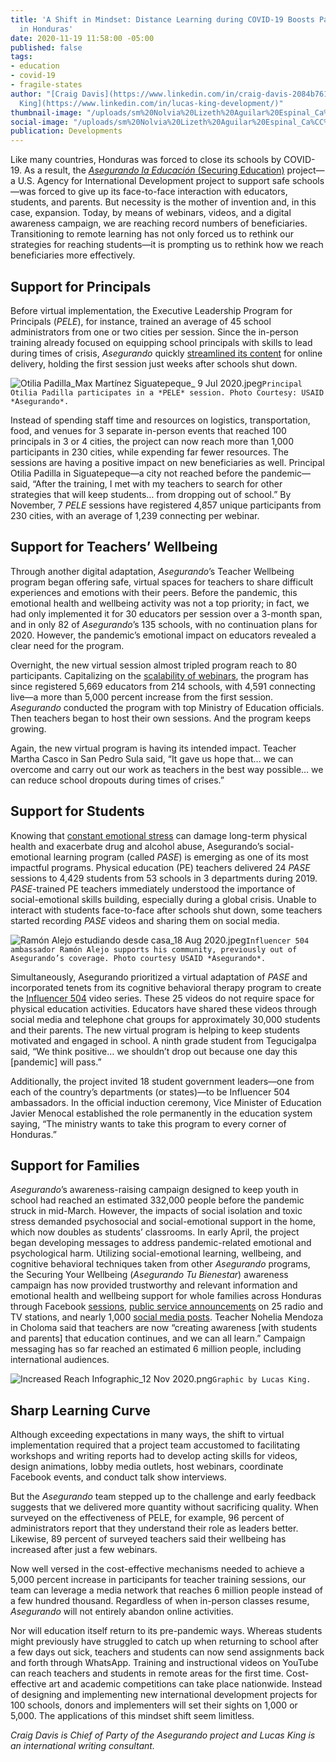```yaml
---
title: 'A Shift in Mindset: Distance Learning during COVID-19 Boosts Participation
  in Honduras'
date: 2020-11-19 11:58:00 -05:00
published: false
tags:
- education
- covid-19
- fragile-states
author: "[Craig Davis](https://www.linkedin.com/in/craig-davis-2084b761/) and [Lucas
  King](https://www.linkedin.com/in/lucas-king-development/)"
thumbnail-image: "/uploads/sm%20Nolvia%20Lizeth%20Aguilar%20Espinal_Ca%CC%81mara%20Junior_24%20April%202020.jpg"
social-image: "/uploads/sm%20Nolvia%20Lizeth%20Aguilar%20Espinal_Ca%CC%81mara%20Junior_24%20April%202020.jpg"
publication: Developments
---
```


Like many countries, Honduras was forced to close its schools by COVID-19. As a result, the [*Asegurando la Educación* (Securing Education)](https://www.dai.com/our-work/projects/honduras-securing-education) project—a U.S. Agency for International Development project to support safe schools—was forced to give up its face-to-face interaction with educators, students, and parents. But necessity is the mother of invention and, in this case, expansion. Today, by means of webinars, videos, and a digital awareness campaign, we are reaching record numbers of beneficiaries. Transitioning to remote learning has not only forced us to rethink our strategies for reaching students—it is prompting us to rethink how we reach beneficiaries more effectively. 



## Support for Principals

Before virtual implementation, the Executive Leadership Program for Principals (*PELE*), for instance, trained an average of 45 school administrators from one or two cities per session. Since the in-person training already focused on equipping school principals with skills to lead during times of crisis, *Asegurando* quickly [streamlined its content](https://www.youtube.com/playlist?list=PLUkTqAE0ApJWkB6Sw7t0JnVB8KHLKPe5J) for online delivery, holding the first session just weeks after schools shut down.

![Otilia Padilla_Max Martínez Siguatepeque_ 9 Jul 2020.jpeg](/uploads/Otilia%20Padilla_Max%20Marti%CC%81nez%20Siguatepeque_%209%20Jul%202020.jpeg)`Principal Otilia Padilla participates in a *PELE* session. Photo Courtesy: USAID *Asegurando*.`

Instead of spending staff time and resources on logistics, transportation, food, and venues for 3 separate in-person events that reached 100 principals in 3 or 4 cities, the project can now reach more than 1,000 participants in 230 cities, while expending far fewer resources. The sessions are having a positive impact on new beneficiaries as well. Principal Otilia Padilla in Siguatepeque—a city not reached before the pandemic—said, “After the training, I met with my teachers to search for other strategies that will keep students… from dropping out of school.” By November, 7 *PELE* sessions have registered 4,857 unique participants from 230 cities, with an average of 1,239 connecting per webinar.

## Support for Teachers’ Wellbeing

Through another digital adaptation, *Asegurando*’s Teacher Wellbeing program began offering safe, virtual spaces for teachers to share difficult experiences and emotions with their peers. Before the pandemic, this emotional health and wellbeing activity was not a top priority; in fact, we had only implemented it for 30 educators per session over a 3-month span, and in only 82 of *Asegurando*’s 135 schools, with no continuation plans for 2020. However, the pandemic’s emotional impact on educators revealed a clear need for the program. 

Overnight, the new virtual session almost tripled program reach to 80 participants. Capitalizing on the [scalability of webinars](https://www.youtube.com/watch?v=hiRU_iLgA3w&list=PLUkTqAE0ApJUt0Jq-50LZuIV8BE1Nq_sC), the program has since registered 5,669 educators from 214 schools, with 4,591 connecting live—a more than 5,000 percent increase from the first session. *Asegurando* conducted the program with top Ministry of Education officials. Then teachers began to host their own sessions. And the program keeps growing. 

Again, the new virtual program is having its intended impact. Teacher Martha Casco in San Pedro Sula said, “It gave us hope that… we can overcome and carry out our work as teachers in the best way possible… we can reduce school dropouts during times of crises.” 

## Support for Students

Knowing that [constant emotional stress](https://www.samhsa.gov/disaster-preparedness) can damage long-term physical health and exacerbate drug and alcohol abuse, Asegurando’s social-emotional learning program (called *PASE*) is emerging as one of its most impactful programs. Physical education (PE) teachers delivered 24 *PASE* sessions to 4,429 students from 53 schools in 3 departments during 2019. *PASE*-trained PE teachers immediately understood the importance of social-emotional skills building, especially during a global crisis. Unable to interact with students face-to-face after schools shut down, some teachers started recording *PASE* videos and sharing them on social media. 

![Ramón Alejo estudiando desde casa_18 Aug 2020.jpeg](/uploads/Ramo%CC%81n%20Alejo%20estudiando%20desde%20casa_18%20Aug%202020.jpeg)`Influencer 504 ambassador Ramón Alejo supports his community, previously out of Asegurando’s coverage. Photo courtesy USAID *Asegurando*.`

Simultaneously, Asegurando prioritized a virtual adaptation of *PASE* and incorporated tenets from its cognitive behavioral therapy program to create the [Influencer 504](https://www.youtube.com/watch?v=OMDqmGBWgFM&list=PLUkTqAE0ApJU9hhFmMV6PlH9UiAEw0OQ7) video series. These 25 videos do not require space for physical education activities. Educators have shared these videos through social media and telephone chat groups for approximately 30,000 students and their parents. The new virtual program is helping to keep students motivated and engaged in school. A ninth grade student from Tegucigalpa said, “We think positive… we shouldn’t drop out because one day this [pandemic] will pass.” 

Additionally, the project invited 18 student government leaders—one from each of the country’s departments (or states)—to be Influencer 504 ambassadors. In the official induction ceremony, Vice Minister of Education Javier Menocal established the role permanently in the education system saying, “The ministry wants to take this program to every corner of Honduras.”

## Support for Families

*Asegurando*’s awareness-raising campaign designed to keep youth in school had reached an estimated 332,000 people before the pandemic struck in mid-March. However, the impacts of social isolation and toxic stress demanded psychosocial and social-emotional support in the home, which now doubles as students’ classrooms. In early April, the project began developing messages to address pandemic-related emotional and psychological harm. Utilizing social-emotional learning, wellbeing, and cognitive behavioral techniques taken from other *Asegurando* programs, the Securing Your Wellbeing (*Asegurando Tu Bienestar*) awareness campaign has now provided trustworthy and relevant information and emotional health and wellbeing support for whole families across Honduras through Facebook [sessions](https://www.youtube.com/playlist?list=PLUkTqAE0ApJUfpcXvdFfwfbtk4JDAKBIq), [public service announcements](https://www.youtube.com/watch?v=KLSGryx_zgI&list=PLUkTqAE0ApJXf8Stv2RyIWz1azrTxtWha) on 25 radio and TV stations, and nearly 1,000 [social media posts](https://www.facebook.com/asegurandolaeducacion/). Teacher Nohelia Mendoza in Choloma said that teachers are now “creating awareness [with students and parents] that education continues, and we can all learn.” Campaign messaging has so far reached an estimated 6 million people, including international audiences.

![Increased Reach Infographic_12 Nov 2020.png](/uploads/Increased%20Reach%20Infographic_12%20Nov%202020.png)`Graphic by Lucas King.`

## Sharp Learning Curve

Although exceeding expectations in many ways, the shift to virtual implementation required that a project team accustomed to facilitating workshops and writing reports had to develop acting skills for videos, design animations, lobby media outlets, host webinars, coordinate Facebook events, and conduct talk show interviews. 

But the *Asegurando* team stepped up to the challenge and early feedback suggests that we delivered more quantity without sacrificing quality. When surveyed on the effectiveness of PELE, for example, 96 percent of administrators report that they understand their role as leaders better. Likewise, 89 percent of surveyed teachers said their wellbeing has increased after just a few webinars. 

Now well versed in the cost-effective mechanisms needed to achieve a 5,000 percent increase in participants for teacher training sessions, our team can leverage a media network that reaches 6 million people instead of a few hundred thousand. Regardless of when in-person classes resume, *Asegurando* will not entirely abandon online activities. 

Nor will education itself return to its pre-pandemic ways. Whereas students might previously have struggled to catch up when returning to school after a few days out sick, teachers and students can now send assignments back and forth through WhatsApp. Training and instructional videos on YouTube can reach teachers and students in remote areas for the first time. Cost-effective art and academic competitions can take place nationwide. Instead of designing and implementing new international development projects for 100 schools, donors and implementers will set their sights on 1,000 or 5,000. The applications of this mindset shift seem limitless. 

*Craig Davis is Chief of Party of the Asegurando project and Lucas King is an international writing consultant.*